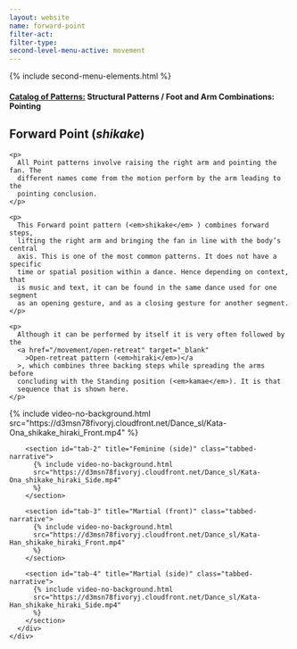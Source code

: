 ```yaml
---
layout: website
name: forward-point
filter-act:
filter-type:
second-level-menu-active: movement
---
```


{% include second-menu-elements.html %}

<main class="page-content">
  <div class="text-container">
    <h4>
      <a href="/movement/">Catalog of Patterns:</a> Structural Patterns / Foot
      and Arm Combinations: Pointing
    </h4>
    <h2>Forward Point (<em>shikake</em>)</h2>

    <p>
      All Point patterns involve raising the right arm and pointing the fan. The
      different names come from the motion perform by the arm leading to the
      pointing conclusion.
    </p>

    <p>
      This Forward point pattern (<em>shikake</em> ) combines forward steps,
      lifting the right arm and bringing the fan in line with the body’s central
      axis. This is one of the most common patterns. It does not have a specific
      time or spatial position within a dance. Hence depending on context, that
      is music and text, it can be found in the same dance used for one segment
      as an opening gesture, and as a closing gesture for another segment.
    </p>

    <p>
      Although it can be performed by itself it is very often followed by the
      <a href="/movement/open-retreat" target="_blank"
        >Open-retreat pattern (<em>hiraki</em>)</a
      >, which combines three backing steps while spreading the arms before
      concluding with the Standing position (<em>kamae</em>). It is that
      sequence that is shown here.
    </p>
  </div>

  <div class="tabs-container">
    <div class="tabs-container__links">
      <div class="wrapper">
        <div id="tabs"></div>
      </div>
    </div>
    <div class="tabs-container__content">
      <div class="wrapper">
        <section id="tab-1" title="Feminine (front)" class="tabbed-narrative">
          {% include video-no-background.html
          src="https://d3msn78fivoryj.cloudfront.net/Dance_sl/Kata-Ona_shikake_hiraki_Front.mp4"
          %}
        </section>

        <section id="tab-2" title="Feminine (side)" class="tabbed-narrative">
          {% include video-no-background.html
          src="https://d3msn78fivoryj.cloudfront.net/Dance_sl/Kata-Ona_shikake_hiraki_Side.mp4"
          %}
        </section>

        <section id="tab-3" title="Martial (front)" class="tabbed-narrative">
          {% include video-no-background.html
          src="https://d3msn78fivoryj.cloudfront.net/Dance_sl/Kata-Han_shikake_hiraki_Front.mp4"
          %}
        </section>

        <section id="tab-4" title="Martial (side)" class="tabbed-narrative">
          {% include video-no-background.html
          src="https://d3msn78fivoryj.cloudfront.net/Dance_sl/Kata-Han_shikake_hiraki_Side.mp4"
          %}
        </section>
      </div>
    </div>
  </div>
</main>
